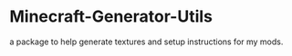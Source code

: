 # Minecraft-Generator-Utils

a package to help generate textures and setup instructions for my mods.
